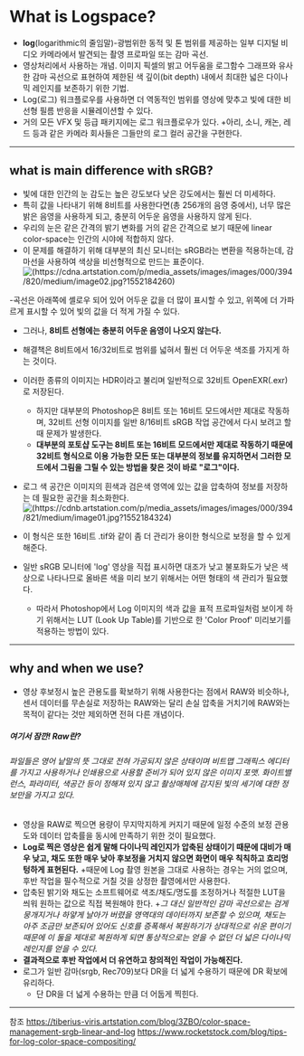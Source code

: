 # What is Logspace?

+ __log__(logarithmic의 줄임말)-광범위한 동적 및 톤 범위를 제공하는 일부 디지털 비디오 카메라에서 발견되는 촬영 프로파일 또는 감마 곡선.
+ 영상처리에서 사용하는 개념. 이미지 픽셀의 밝고 어두움을 로그함수 그래프와 유사한 감마 곡선으로 표현하여 제한된 색 깊이(bit depth) 내에서 최대한 넓은 다이나믹 레인지를 보존하기 위한 기법.
+ Log(로그) 워크플로우를 사용하면 더 역동적인 범위를 영상에 맞추고 빛에 대한 비선형 필름 반응을 시뮬레이션할 수 있다. 
+ 거의 모든 VFX 및 등급 패키지에는 로그 워크플로우가 있다. 
  +아리, 소니, 캐논, 레드 등과 같은 카메라 회사들은 그들만의 로그 컬러 공간을 구현한다.

------------------------------

## what is main difference with sRGB?

+ 빛에 대한 인간의 눈 감도는 높은 강도보다 낮은 강도에서는 훨씬 더 미세하다.
+ 특히 값을 나타내기 위해 8비트를 사용한다면(총 256개의 음영 중에서), 너무 많은 밝은 음영을 사용하게 되고, 충분히 어두운 음영을 사용하지 않게 된다.
+ 우리의 눈은 같은 간격의 밝기 변화를 거의 같은 간격으로 보기 때문에 linear color-space는 인간의 시야에 적합하지 않다. 
+ 이 문제를 해결하기 위해 대부분의 최신 모니터는 sRGB라는 변환을 적용하는데, 감마선을 사용하여 색상을 비선형적으로 만드는 표준이다.
![(https://cdna.artstation.com/p/media_assets/images/images/000/394/820/medium/image02.jpg?1552184260)](https://cdna.artstation.com/p/media_assets/images/images/000/394/820/medium/image02.jpg?1552184260)

-곡선은 아래쪽에 셸로우 되어 있어 어두운 값을 더 많이 표시할 수 있고, 위쪽에 더 가파르게 표시할 수 있어 빛의 값을 더 적게 가질 수 있다.

  + 그러나, __8비트 선형에는 충분히 어두운 음영이 나오지 않는다.__
  + 해결책은 8비트에서 16/32비트로 범위를 넓혀서 훨씬 더 어두운 색조를 가지게 하는 것이다. 
  + 이러한 종류의 이미지는 HDR이라고 불리며 일반적으로 32비트 OpenEXR(.exr)로 저장된다.

      + 하지만 대부분의 Photoshop은 8비트 또는 16비트 모드에서만 제대로 작동하며, 32비트 선형 이미지를 일반 8/16비트 sRGB 작업 공간에서 다시 보려고 할 때 문제가 발생한다.
      + __대부분의 포토샵 도구는 8비트 또는 16비트 모드에서만 제대로 작동하기 때문에 32비트 형식으로 이용 가능한 모든 또는 대부분의 정보를 유지하면서 그러한 모드에서 그림을 그릴 수 있는 방법을 찾은 것이 바로 "로그"이다.__

+ 로그 색 공간은 이미지의 흰색과 검은색 영역에 있는 값을 압축하여 정보를 저장하는 데 필요한 공간을 최소화한다.
![(https://cdnb.artstation.com/p/media_assets/images/images/000/394/821/medium/image01.jpg?1552184324)](https://cdnb.artstation.com/p/media_assets/images/images/000/394/821/medium/image01.jpg?1552184324)
+ 이 형식은 또한 16비트 .tif와 같이 좀 더 관리가 용이한 형식으로 보정을 할 수 있게 해준다. 

+ 일반 sRGB 모니터에 'log' 영상을 직접 표시하면 대조가 낮고 불포화도가 낮은 색상으로 나타나므로 올바른 색을 미리 보기 위해서는 어떤 형태의 색 관리가 필요했다.
  + 따라서 Photoshop에서 Log 이미지의 색과 값을 표적 프로파일처럼 보이게 하기 위해서는 LUT (Look Up Table)를 기반으로 한 'Color Proof' 미리보기를 적용하는 방법이 있다. 

-----------------------------

## why and when we use?

+ 영상 후보정시 높은 관용도를 확보하기 위해 사용한다는 점에서 RAW와 비슷하나, 센서 데이터를 무손실로 저장하는 RAW와는 달리 손실 압축을 거치기에 RAW와는 목적이 같다는 것만 제외하면 전혀 다른 개념이다.

#####  여기서 잠깐! Raw란?
###### 파일들은 영어 낱말의 뜻 그대로 전혀 가공되지 않은 상태이며 비트맵 그래픽스 에디터를 가지고 사용하거나 인쇄용으로 사용할 준비가 되어 있지 않은 이미지 포맷. 화이트밸런스, 파라미터, 색공간 등이 정해져 있지 않고 촬상매체에 감지된 빛의 세기에 대한 정보만을 가지고 있다.

+ 영상을 RAW로 찍으면 용량이 무지막지하게 커지기 때문에 일정 수준의 보정 관용도와 데이터 압축률을 동시에 만족하기 위한 것이 필요했다.
+ __Log로 찍은 영상은 쉽게 말해 다이나믹 레인지가 압축된 상태이기 때문에 대비가 매우 낮고, 채도 또한 매우 낮아 후보정을 거치지 않으면 화면이 매우 칙칙하고 흐리멍텅하게 표현된다.__
   +때문에 Log 촬영 원본을 그대로 사용하는 경우는 거의 없으며, 후반 작업을 필수적으로 거칠 것을 상정한 촬영에서만 사용한다.
+ 압축된 밝기와 채도는 소프트웨어로 색조/채도/명도를 조정하거나 적절한 LUT을 씌워 원하는 값으로 직접 복원해야 한다. 
   +_그 대신 일반적인 감마 곡선으로는 검게 뭉개지거나 하얗게 날아가 버렸을 영역대의 데이터까지 보존할 수 있으며, 채도는 아주 조금만 보존되어 있어도 신호를 증폭해서 복원하기가 상대적으로 쉬운 편이기 때문에 이 둘을 제대로 복원하게 되면 통상적으로는 얻을 수 없던 더 넓은 다이나믹 레인지를 얻을 수 있다._
+ __결과적으로 후반 작업에서 더 유연하고 창의적인 작업이 가능해진다.__
+ 로그가 일반 감마(srgb, Rec709)보다 DR을 더 넓게 수용하기 때문에 DR 확보에 유리하다.
  + 단 DR을 더 넓게 수용하는 만큼 더 어둡게 찍힌다.

----------------------------------

참조
https://tiberius-viris.artstation.com/blog/3ZBO/color-space-management-srgb-linear-and-log
https://www.rocketstock.com/blog/tips-for-log-color-space-compositing/

